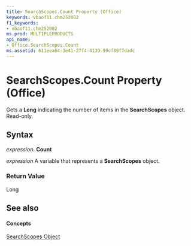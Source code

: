 ```yaml
---
title: SearchScopes.Count Property (Office)
keywords: vbaof11.chm252002
f1_keywords:
- vbaof11.chm252002
ms.prod: MULTIPLEPRODUCTS
api_name:
- Office.SearchScopes.Count
ms.assetid: 611eea64-3e41-27f4-4139-99cf89f7dadc
---
```



# SearchScopes.Count Property (Office)

Gets a  **Long** indicating the number of items in the **SearchScopes** object. Read-only.


## Syntax

 _expression_. **Count**

 _expression_ A variable that represents a **SearchScopes** object.


### Return Value

Long


## See also


#### Concepts


[SearchScopes Object](searchscopes-object-office.md)

